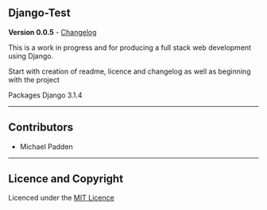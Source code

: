## Django-Test

**Version 0.0.5** - [Changelog](CHANGELOG.md)

This is a work in progress and for producing a full stack web development using Django.

Start with creation of readme, licence and changelog as well as beginning with the project

Packages
Django 3.1.4

---

## Contributors

- Michael Padden

---

## Licence and Copyright

Licenced under the [MIT Licence](Licence)
